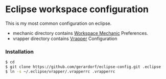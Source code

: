 # Eclipse workspace configuration
This is my most common configuration on eclipse.
* mechanic directory contains [Workspace Mechanic] Preferences.
* vrapper directory contains [Vrapper] Configuration
### Installation

```sh
$ cd
$ git clone https://github.com/gerardorf/eclipse-config.git .eclipse
$ ln -s ~/.eclipse/vrapper/.vrapperrc .vrapperrc
```

[Workspace Mechanic]:http://marketplace.eclipse.org/content/workspace-mechanic
[Vrapper]:http://marketplace.eclipse.org/content/vrapper
